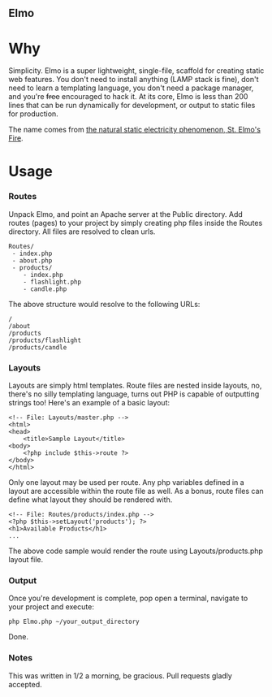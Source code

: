 Elmo
----

# Why

Simplicity. Elmo is a super lightweight, single-file, scaffold for creating static web features. You don't need to install anything (LAMP stack is fine), don't need to learn a templating language, you don't need a package manager, and you're ~~free~~ encouraged to hack it. At its core, Elmo is less than 200 lines that can be run dynamically for development, or output to static files for production.  

The name comes from [the natural static electricity phenomenon, St. Elmo's Fire](http://en.wikipedia.org/wiki/St._Elmo's_fire).

# Usage

### Routes

Unpack Elmo, and point an Apache server at the Public directory. Add routes (pages) to your project by simply creating php files inside the Routes directory. All files are resolved to clean urls. 

	Routes/
	 - index.php
	 - about.php
	 - products/
	 	- index.php
	 	- flashlight.php
	 	- candle.php
	 	
The above structure would resolve to the following URLs:

	/
	/about
	/products
	/products/flashlight
	/products/candle
	

### Layouts

Layouts are simply html templates. Route files are nested inside layouts, no, there's no silly templating language, turns out PHP is capable of outputting strings too! Here's an example of a basic layout:

	<!-- File: Layouts/master.php -->
	<html>
	<head>
		<title>Sample Layout</title>
	<body>
		<?php include $this->route ?>
	</body>
	</html>


 Only one layout may be used per route. Any php variables defined in a layout are accessible within the route file as well. As a bonus, route files can define what layout they should be rendered with. 
 
 	<!-- File: Routes/products/index.php -->
 	<?php $this->setLayout('products'); ?>
 	<h1>Available Products</h1>
 	...

The above code sample would render the route using Layouts/products.php layout file.


### Output

Once you're development is complete, pop open a terminal, navigate to your project and execute:

	php Elmo.php ~/your_output_directory
	
Done.

### Notes

This was written in 1/2 a morning, be gracious. Pull requests gladly accepted.